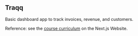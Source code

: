 ## Traqq
Basic dashboard app to track invoices, revenue, and customers.

Reference: see the [course curriculum](https://nextjs.org/learn) on the Next.js Website.
